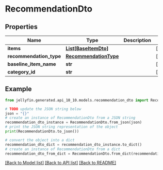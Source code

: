 # RecommendationDto


## Properties

Name | Type | Description | Notes
------------ | ------------- | ------------- | -------------
**items** | [**List[BaseItemDto]**](BaseItemDto.md) |  | [optional] 
**recommendation_type** | [**RecommendationType**](RecommendationType.md) |  | [optional] 
**baseline_item_name** | **str** |  | [optional] 
**category_id** | **str** |  | [optional] 

## Example

```python
from jellyfin.generated.api_10_10.models.recommendation_dto import RecommendationDto

# TODO update the JSON string below
json = "{}"
# create an instance of RecommendationDto from a JSON string
recommendation_dto_instance = RecommendationDto.from_json(json)
# print the JSON string representation of the object
print(RecommendationDto.to_json())

# convert the object into a dict
recommendation_dto_dict = recommendation_dto_instance.to_dict()
# create an instance of RecommendationDto from a dict
recommendation_dto_from_dict = RecommendationDto.from_dict(recommendation_dto_dict)
```
[[Back to Model list]](../README.md#documentation-for-models) [[Back to API list]](../README.md#documentation-for-api-endpoints) [[Back to README]](../README.md)


